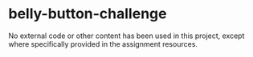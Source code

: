 # belly-button-challenge
No external code or other content has been used in this project, except where specifically provided in the assignment resources.
